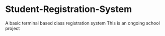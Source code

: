 # Student-Registration-System
A basic terminal based class registration system
This is an ongoing school project
